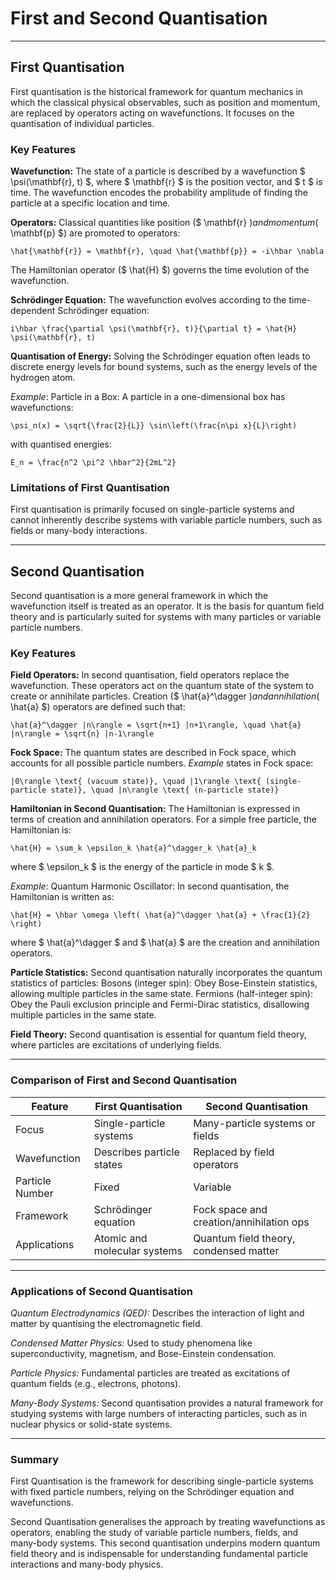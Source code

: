 # First and Second Quantisation

---

## First Quantisation

First quantisation is the historical framework for quantum mechanics in which the classical physical observables, such as position and momentum, are replaced by operators acting on wavefunctions. It focuses on the quantisation of individual particles.

### Key Features

**Wavefunction:**
  The state of a particle is described by a wavefunction $ \psi(\mathbf{r}, t) $, where $ \mathbf{r} $ is the position vector, and $ t $ is time. The wavefunction encodes the probability amplitude of finding the particle at a specific location and time.

**Operators:**
  Classical quantities like position ($ \mathbf{r} $) and momentum ($ \mathbf{p} $) are promoted to operators:
  ```{math}
  \hat{\mathbf{r}} = \mathbf{r}, \quad \hat{\mathbf{p}} = -i\hbar \nabla
  ```
  The Hamiltonian operator ($ \hat{H} $) governs the time evolution of the wavefunction.

**Schrödinger Equation:**
  The wavefunction evolves according to the time-dependent Schrödinger equation:
  ```{math}
  i\hbar \frac{\partial \psi(\mathbf{r}, t)}{\partial t} = \hat{H} \psi(\mathbf{r}, t)
  ```

**Quantisation of Energy:**
  Solving the Schrödinger equation often leads to discrete energy levels for bound systems, such as the energy levels of the hydrogen atom.

*Example*: Particle in a Box:
  A particle in a one-dimensional box has wavefunctions:
  ```{math}
  \psi_n(x) = \sqrt{\frac{2}{L}} \sin\left(\frac{n\pi x}{L}\right)
  ```
  with quantised energies:
  ```{math}
  E_n = \frac{n^2 \pi^2 \hbar^2}{2mL^2}
  ```

### Limitations of First Quantisation

First quantisation is primarily focused on single-particle systems and cannot inherently describe systems with variable particle numbers, such as fields or many-body interactions.

---

## Second Quantisation

Second quantisation is a more general framework in which the wavefunction itself is treated as an operator. It is the basis for quantum field theory and is particularly suited for systems with many particles or variable particle numbers.

### Key Features

**Field Operators:**
  In second quantisation, field operators replace the wavefunction. These operators act on the quantum state of the system to create or annihilate particles.
  Creation ($ \hat{a}^\dagger $) and annihilation ($ \hat{a} $) operators are defined such that:
  ```{math}
  \hat{a}^\dagger |n\rangle = \sqrt{n+1} |n+1\rangle, \quad \hat{a} |n\rangle = \sqrt{n} |n-1\rangle
  ```

**Fock Space:**
  The quantum states are described in Fock space, which accounts for all possible particle numbers.
  *Example* states in Fock space:
  ```{math}
  |0\rangle \text{ (vacuum state)}, \quad |1\rangle \text{ (single-particle state)}, \quad |n\rangle \text{ (n-particle state)}
  ```

**Hamiltonian in Second Quantisation:**
  The Hamiltonian is expressed in terms of creation and annihilation operators. For a simple free particle, the Hamiltonian is:
  ```{math}
  \hat{H} = \sum_k \epsilon_k \hat{a}^\dagger_k \hat{a}_k
  ```
  where $ \epsilon_k $ is the energy of the particle in mode $ k $.

*Example*: Quantum Harmonic Oscillator:
  In second quantisation, the Hamiltonian is written as:
  ```{math}
  \hat{H} = \hbar \omega \left( \hat{a}^\dagger \hat{a} + \frac{1}{2} \right)
  ```
  where $ \hat{a}^\dagger $ and $ \hat{a} $ are the creation and annihilation operators.

**Particle Statistics:**
  Second quantisation naturally incorporates the quantum statistics of particles:
  Bosons (integer spin): Obey Bose-Einstein statistics, allowing multiple particles in the same state.
  Fermions (half-integer spin): Obey the Pauli exclusion principle and Fermi-Dirac statistics, disallowing multiple particles in the same state.

**Field Theory:**
  Second quantisation is essential for quantum field theory, where particles are excitations of underlying fields.

---

### Comparison of First and Second Quantisation

| Feature                | First Quantisation                        | Second Quantisation                      |
|------------------------|-------------------------------------------|------------------------------------------|
| Focus                  | Single-particle systems                  | Many-particle systems or fields          |
| Wavefunction           | Describes particle states                | Replaced by field operators              |
| Particle Number        | Fixed                                    | Variable                                |
| Framework              | Schrödinger equation                     | Fock space and creation/annihilation ops |
| Applications           | Atomic and molecular systems             | Quantum field theory, condensed matter   |

---

### Applications of Second Quantisation

*Quantum Electrodynamics (QED):*
  Describes the interaction of light and matter by quantising the electromagnetic field.
   
*Condensed Matter Physics:*
  Used to study phenomena like superconductivity, magnetism, and Bose-Einstein condensation.

*Particle Physics:*
  Fundamental particles are treated as excitations of quantum fields (e.g., electrons, photons).

*Many-Body Systems:*
  Second quantisation provides a natural framework for studying systems with large numbers of interacting particles, such as in nuclear physics or solid-state systems.

---

### Summary

First Quantisation is the framework for describing single-particle systems with fixed particle numbers, relying on the Schrödinger equation and wavefunctions.

Second Quantisation generalises the approach by treating wavefunctions as operators, enabling the study of variable particle numbers, fields, and many-body systems.  This second quantisation underpins modern quantum field theory and is indispensable for understanding fundamental particle interactions and many-body physics.
